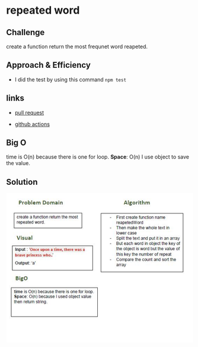 # repeated word


## Challenge
create a function return the most frequnet word reapeted.

## Approach & Efficiency
- I did the test by using this command `npm test`

## links
- [pull request](https://github.com/sondos-401-advanced-javascript/data-structures-and-algorithms/pull/16)

- [github actions](https://github.com/sondos-401-advanced-javascript/data-structures-and-algorithms/actions)

## Big O
time is O(n) because there is one for loop. **Space**: O(n) I use object to save the value.

## Solution
![Reapeted word whiteboard](../../assets/reapeted-word.JPG)